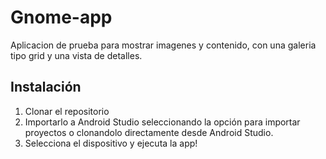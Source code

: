 # Gnome-app
Aplicacion de prueba para mostrar imagenes y contenido, con una galeria tipo grid y una vista de detalles.  

## Instalación 

1. Clonar el repositorio 
2. Importarlo a Android Studio seleccionando la opción para importar proyectos o clonandolo directamente desde Android Studio.
3. Selecciona el dispositivo y ejecuta la app!
